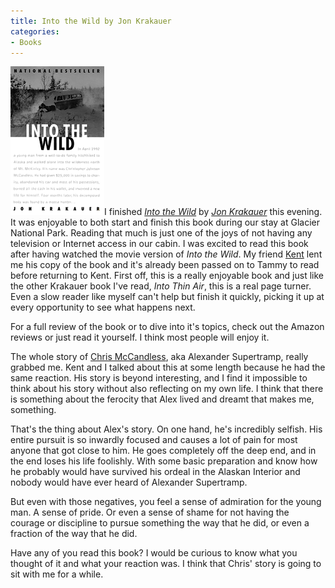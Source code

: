 ```yaml
---
title: Into the Wild by Jon Krakauer
categories:
- Books
---
```


[![Into-The-Wild-Cover.png](/assets/posts/2008/into-the-wild-cover.png)](http://www.amazon.com/Into-Wild-Jon-Krakauer/dp/0385486804)I finished _[Into the Wild](http://www.amazon.com/Into-Wild-Jon-Krakauer/dp/0385486804)_ by _[Jon Krakauer](http://en.wikipedia.org/wiki/Jon_Krakauer)_ this evening. It was enjoyable to both start and finish this book during our stay at Glacier National Park. Reading that much is just one of the joys of not having any television or Internet access in our cabin. I was excited to read this book after having watched the movie version of _Into the Wild_. My friend [Kent](http://www.thetangens.net/) lent me his copy of the book and it's already been passed on to Tammy to read before returning to Kent.
First off, this is a really enjoyable book and just like the other Krakauer book I've read, _Into Thin Air_, this is a real page turner. Even a slow reader like myself can't help but finish it quickly, picking it up at every opportunity to see what happens next.

For a full review of the book or to dive into it's topics, check out the Amazon reviews or just read it yourself. I think most people will enjoy it.

The whole story of [Chris McCandless](http://en.wikipedia.org/wiki/Christopher_McCandless), aka Alexander Supertramp, really grabbed me. Kent and I talked about this at some length because he had the same reaction. His story is beyond interesting, and I find it impossible to think about his story without also reflecting on my own life. I think that there is something about the ferocity that Alex lived and dreamt that makes me, something.

That's the thing about Alex's story. On one hand, he's incredibly selfish. His entire pursuit is so inwardly focused and causes a lot of pain for most anyone that got close to him. He goes completely off the deep end, and in the end loses his life foolishly. With some basic preparation and know how he probably would have survived his ordeal in the Alaskan Interior and nobody would have ever heard of Alexander Supertramp.

But even with those negatives, you feel a sense of admiration for the young man. A sense of pride. Or even a sense of shame for not having the courage or discipline to pursue something the way that he did, or even a fraction of the way that he did.

Have any of you read this book? I would be curious to know what you thought of it and what your reaction was. I think that Chris' story is going to sit with me for a while.

